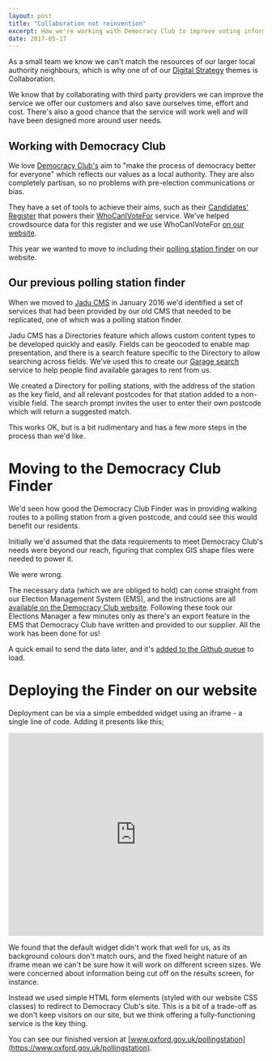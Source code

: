 ```yaml
---
layout: post
title: "Collaboration not reinvention"
excerpt: How we're working with Democracy Club to improve voting information for our residents
date: 2017-05-17
---
```


As a small team we know we can't match the resources of our larger local authority neighbours, which is why one of of our [Digital Strategy](http://digital.oxford.gov.uk/strategy/) themes is Collaboration.

We know that by collaborating with third party providers we can improve the service we offer our customers and also save ourselves time, effort and cost. There's also a good chance that the service will work well and will have been designed more around user needs.

## Working with Democracy Club
We love [Democracy Club's](https://democracyclub.org.uk) aim to "make the process of democracy better for everyone" which reflects our values as a local authority. They are also completely partisan, so no problems with pre-election communications or bias.

They have a set of tools to achieve their aims, such as their [Candidates' Register](https://candidates.democracyclub.org.uk/) that powers their [WhoCanIVoteFor](https://whocanivotefor.co.uk/) service. We've helped crowdsource data for this register and we use WhoCanIVoteFor [on our website](https://www.oxford.gov.uk/info/20046/elections_and_voting/1178/general_election_-_8_june_2017).

This year we wanted to move to including their [polling station finder](http://pollingstations.democracyclub.org.uk/) on our website.

## Our previous polling station finder
When we moved to [Jadu CMS](https://www.jadu.net/content-management-system) in January 2016 we'd identified a set of services that had been provided by our old CMS that needed to be replicated, one of which was a polling station finder.

Jadu CMS has a Directories feature which allows custom content types to be developed quickly and easily. Fields can be geocoded to enable map presentation, and there is a search feature specific to the Directory to allow searching across fields. We've used this to create our [Garage search](https://www.oxford.gov.uk/garagesearch) service to help people find available garages to rent from us.

We created a Directory for polling stations, with the address of the station as the key field, and all relevant postcodes for that station added to a non-visible field. The search prompt invites the user to enter their own postcode which will return a suggested match.

This works OK, but is a bit rudimentary and has a few more steps in the process than we'd like.

# Moving to the Democracy Club Finder
We'd seen how good the Democracy Club Finder was in providing walking routes to a polling station from a given postcode, and could see this would benefit our residents.

Initially we'd assumed that the data requirements to meet Democracy Club's needs were beyond our reach, figuring that complex GIS shape files were needed to power it.

We were wrong.

The necessary data (which we are obliged to hold) can come straight from our Election Management System (EMS), and the instructions are all [available on the Democracy Club website](https://democracyclub.org.uk/projects/polling-stations/upload/). Following these took our Elections Manager a few minutes only as there's an export feature in the EMS that Democracy Club have written and provided to our supplier. All the work has been done for us!

A quick email to send the data later, and it's [added to the Github queue](https://github.com/DemocracyClub/UK-Polling-Stations/issues/841) to load.

# Deploying the Finder on our website
Deployment can be via a simple embedded widget using an iframe - a single line of code. Adding it presents like this;

<iframe src="https://wheredoivote.co.uk/embed/"
    style="width:100%; height:400px"
    frameborder="0"
    scrolling="no"></iframe>

We found that the default widget didn't work that well for us, as its background colours don't match ours, and the fixed height nature of an iframe mean we can't be sure how it will work on different screen sizes. We were concerned about information being cut off on the results screen, for instance.

Instead we used simple HTML form elements (styled with our website CSS classes) to redirect to Democracy Club's site. This is a bit of a trade-off as we don't keep visitors on our site, but we think offering a fully-functioning service is the key thing.

You can see our finished version at [www.oxford.gov.uk/pollingstation](https://www.oxford.gov.uk/pollingstation).
